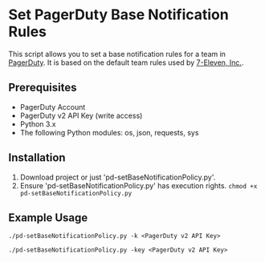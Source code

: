 # Set PagerDuty Base Notification Rules

This script allows you to set a base notification rules for a team in [PagerDuty](https://www.pagerduty.com/). It is based on the default team rules used by [7-Eleven, Inc.](https://www.7-eleven.com/).

## Prerequisites

* PagerDuty Account
* PagerDuty v2 API Key (write access)
* Python 3.x
* The following Python modules: os, json, requests, sys

## Installation

1.  Download project or just 'pd-setBaseNotificationPolicy.py'.
2.	Ensure 'pd-setBaseNotificationPolicy.py' has execution rights. `chmod +x pd-setBaseNotificationPolicy.py`

## Example Usage

`./pd-setBaseNotificationPolicy.py -k <PagerDuty v2 API Key>`

`./pd-setBaseNotificationPolicy.py -key <PagerDuty v2 API Key>`
